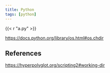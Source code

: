 ```yaml
---
title: Python
tags: [python]
---
```


{{< r "a.py" >}}

<https://docs.python.org/library/os.html#os.chdir>

## References

<https://hyperpolyglot.org/scripting2#working-dir>
